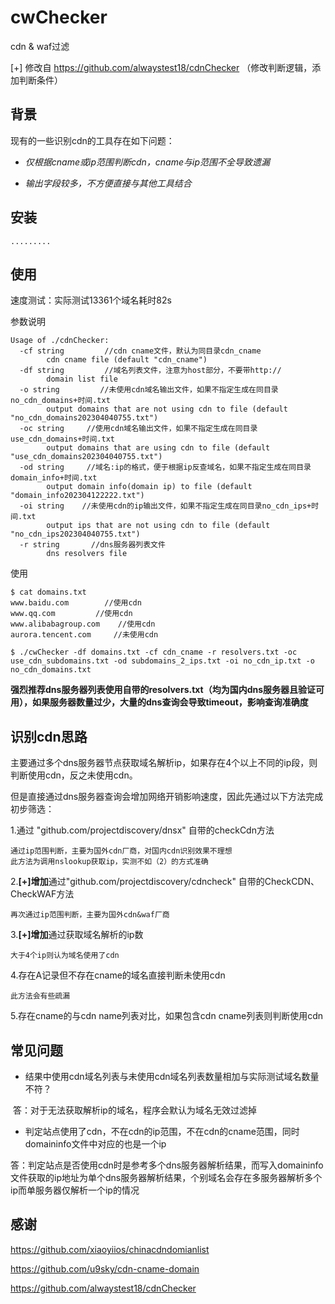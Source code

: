 # cwChecker

cdn & waf过滤

[+] 修改自 https://github.com/alwaystest18/cdnChecker （修改判断逻辑，添加判断条件）

## 背景

现有的一些识别cdn的工具存在如下问题：

- *仅根据cname或ip范围判断cdn，cname与ip范围不全导致遗漏*

- *输出字段较多，不方便直接与其他工具结合*

## 安装

```
.........
```

## 使用

速度测试：实际测试13361个域名耗时82s

参数说明

```
Usage of ./cdnChecker:
  -cf string         //cdn cname文件，默认为同目录cdn_cname
        cdn cname file (default "cdn_cname")
  -df string         //域名列表文件，注意为host部分，不要带http://
        domain list file
  -o string         //未使用cdn域名输出文件，如果不指定生成在同目录no_cdn_domains+时间.txt
        output domains that are not using cdn to file (default "no_cdn_domains202304040755.txt")
  -oc string     //使用cdn域名输出文件，如果不指定生成在同目录use_cdn_domains+时间.txt
        output domains that are using cdn to file (default "use_cdn_domains202304040755.txt")
  -od string     //域名:ip的格式，便于根据ip反查域名，如果不指定生成在同目录domain_info+时间.txt
        output domain info(domain ip) to file (default "domain_info202304122222.txt")
  -oi string    //未使用cdn的ip输出文件，如果不指定生成在同目录no_cdn_ips+时间.txt
        output ips that are not using cdn to file (default "no_cdn_ips202304040755.txt")
  -r string       //dns服务器列表文件
        dns resolvers file
```

使用

```
$ cat domains.txt 
www.baidu.com        //使用cdn
www.qq.com         //使用cdn
www.alibabagroup.com    //使用cdn
aurora.tencent.com     //未使用cdn

$ ./cwChecker -df domains.txt -cf cdn_cname -r resolvers.txt -oc use_cdn_subdomains.txt -od subdomains_2_ips.txt -oi no_cdn_ip.txt -o no_cdn_domains.txt

```


**强烈推荐dns服务器列表使用自带的resolvers.txt（均为国内dns服务器且验证可用），如果服务器数量过少，大量的dns查询会导致timeout，影响查询准确度**

## 识别cdn思路

主要通过多个dns服务器节点获取域名解析ip，如果存在4个以上不同的ip段，则判断使用cdn，反之未使用cdn。

但是直接通过dns服务器查询会增加网络开销影响速度，因此先通过以下方法完成初步筛选：

1.通过 "github.com/projectdiscovery/dnsx" 自带的checkCdn方法

```
通过ip范围判断，主要为国外cdn厂商，对国内cdn识别效果不理想
此方法为调用nslookup获取ip，实测不如（2）的方式准确
```

2.**[+]增加**通过"github.com/projectdiscovery/cdncheck" 自带的CheckCDN、CheckWAF方法
```
再次通过ip范围判断，主要为国外cdn&waf厂商
```

3.**[+]增加**通过获取域名解析的ip数
```
大于4个ip则认为域名使用了cdn
```

4.存在A记录但不存在cname的域名直接判断未使用cdn
```
此方法会有些疏漏
```

5.存在cname的与cdn name列表对比，如果包含cdn cname列表则判断使用cdn



## 常见问题

- 结果中使用cdn域名列表与未使用cdn域名列表数量相加与实际测试域名数量不符？

​       答：对于无法获取解析ip的域名，程序会默认为域名无效过滤掉

- 判定站点使用了cdn，不在cdn的ip范围，不在cdn的cname范围，同时domaininfo文件中对应的也是一个ip

​       答：判定站点是否使用cdn时是参考多个dns服务器解析结果，而写入domaininfo文件获取的ip地址为单个dns服务器解析结果，个别域名会存在多服务器解析多个ip而单服务器仅解析一个ip的情况



## 感谢

https://github.com/xiaoyiios/chinacdndomianlist

https://github.com/u9sky/cdn-cname-domain

https://github.com/alwaystest18/cdnChecker
